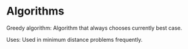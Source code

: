 <div>
  <h1>Algorithms</h1>
  <p>Greedy algorithm: Algorithm that always chooses currently best case.</p>
  <p>Uses: Used in minimum distance problems frequently.</p>
</div>
